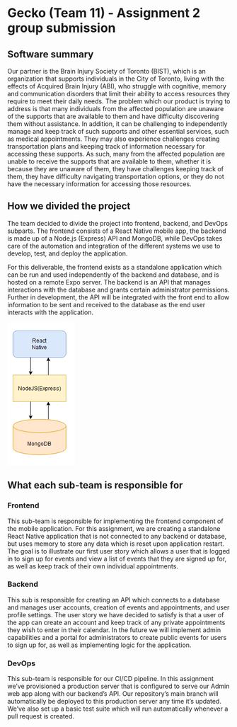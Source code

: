 # Gecko (Team 11) - Assignment 2 group submission

## Software summary

Our partner is the Brain Injury Society of Toronto (BIST), which is an
organization that supports individuals in the City of Toronto, living with the
effects of Acquired Brain Injury (ABI), who struggle with cognitive, memory and
communication disorders that limit their ability to access resources they
require to meet their daily needs. The problem which our product is trying to
address is that many individuals from the affected population are unaware of the
supports that are available to them and have difficulty discovering them without
assistance. In addition, it can be challenging to independently manage and keep
track of such supports and other essential services, such as medical
appointments. They may also experience challenges creating transportation plans
and keeping track of information necessary for accessing these supports. As
such, many from the affected population are unable to receive the supports that
are available to them, whether it is because they are unaware of them, they have
challenges keeping track of them, they have difficulty navigating transportation
options, or they do not have the necessary information for accessing those
resources.

## How we divided the project

The team decided to divide the project into frontend, backend, and DevOps
subparts. The frontend consists of a React Native mobile app, the backend is
made up of a Node.js (Express) API and MongoDB, while DevOps takes care of the
automation and integration of the different systems we use to develop, test, and
deploy the application.

For this deliverable, the frontend exists as a standalone application which can
be run and used independently of the backend and database, and is hosted on a
remote Expo server. The backend is an API that manages interactions with the
database and grants certain administrator permissions. Further in development,
the API will be integrated with the front end to allow information to be sent
and received to the database as the end user interacts with the application.

![Architecture diagram](./architecture.png)

## What each sub-team is responsible for

### Frontend

This sub-team is responsible for implementing the frontend component of the
mobile application. For this assignment, we are creating a standalone React
Native application that is not connected to any backend or database, but uses
memory to store any data which is reset upon application restart. The goal is to
illustrate our first user story which allows a user that is logged in to sign up
for events and view a list of events that they are signed up for, as well as
keep track of their own individual appointments.

### Backend

This sub is responsible for creating an API which connects to a database and
manages user accounts, creation of events and appointments, and user profile
settings. The user story we have decided to satisfy is that a user of the app
can create an account and keep track of any private appointments they wish to
enter in their calendar. In the future we will implement admin capabilities and
a portal for administrators to create public events for users to sign up for, as
well as implementing logic for the application.

### DevOps

This sub-team is responsible for our CI/CD pipeline. In this assignment we’ve
provisioned a production server that is configured to serve our Admin web app
along with our backend’s API. Our repository’s main branch will automatically be
deployed to this production server any time it’s updated. We’ve also set up a
basic test suite which will run automatically whenever a pull request is
created.
